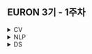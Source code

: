 ## EURON 3기 - 1주차
<details>
<summary>CV</summary>
<div markdown="1">       

<br />  
  
| 주차 | 내용         | 발표자                       | 발표자료 |
| ---- | ------------ | ---------------------------- | -------- |
| 1    | cs231n 1주차 |  | [📚]()    |

  
## Assignment
### 📍 예습과제
  
### 📍 복습과제


  
  
  
## Submission
  
> 모든 파일을 업로드하신 후 해당 `Week_1`  branch에서  `pull request` 를 진행해주세요.
  
- 과제 제출 방법
    - 레포: (origin) username/2022-1-Euron-Study-Assignments
    - 브랜치: `Week_1`
    - 해당 주차 브랜치에 과제 업로드하고 Pull Request, 이때 label은 `CV` , `예습과제` 또는 `복습과제`
  
* Preview
  - **8월 29일**까지 제출합니다.
  
* Review
  - **9월 5일**까지 제출합니다.
   
## Extra-Credit

* https://github.com/deeplearningzerotoall

  * 위 링크에 들어가 본인이 사용하는 프레임워크에 맞게 repository를 선택해 주세요.
  * 본인의 EURON repository의 Week_1 branch (해당 readme가 있는 branch)에 1에서 택한 repository를  `git clone` 합니다.

  * `lab-01-basics.ipynb` 을 진행해주세요. 

  
</div>
</details>

<details>
<summary>NLP</summary>
<div markdown="1">
  
<br />  
  
| 주차 | 내용         | 발표자                       | 발표자료 |
| ---- | ------------ | ---------------------------- | -------- |
| 1    | cs224n 1주차 | 조서영, 손소현 | [📚]()    |


  
## Assignment

> 매주 예습 과제와 복습 과제가 주어집니다.

### 📍 예습과제
  - cs224n 1주차 강의를 듣고 강의 내용을 `ipynb` 혹은 `pdf` 형식으로 정리합니다. 

  
### 📍 복습과제
  1️⃣ (필수) CS224N Assignment 1 문제 Q1.1 ~ Q1.5 풀어서 제출 
  
    * [CS224N 2021 Assignment 1](https://web.stanford.edu/class/archive/cs/cs224n/cs224n.1214/assignments/a1.zip)
 
   2️⃣ (선택) 리딩자료를 읽고, 후기(내용 요약, 실습 내용 등) 를 정리합니다. (내용은 1번 노트북에 마크다운으로 함께 정리) 
    
    * [Word2Vec Tutorial - The Skip-Gram Model](http://mccormickml.com/2016/04/19/word2vec-tutorial-the-skip-gram-model/)

  
  

## Submission
  
> 모든 파일을 업로드하신 후 해당 `Week_1`  branch에서  `pull request` 를 진행해주세요.
  
- 과제 제출 방법
    - 레포: (origin) username/2022-2-Euron-Study-Assignments
    - 브랜치: Week_1
    - 해당 주차 브랜치에 과제 업로드하고 Pull Request, 이때 label은 `NLP`, `예습과제` 또는 `복습과제`

* Preview
  - **8월 29일**까지 제출합니다.
  
* Review
  - **9월 5일**까지 제출합니다.
  

</div>
</details>

<details>
<summary>DS</summary>
<div markdown="1">
  
<br />  
  
| 주차 | 내용         | 발표자                       | 발표자료 |
| ---- | ------------ | ---------------------------- | -------- |
| 1    | 완벽가이드 1~3장 | 최하경, 임나영 | [📚]()    |


  
## Assignment
  
### 📍 예습과제
  - 파이썬 머신러닝 완벽가이드 1~3장을 pdf 형식으로 정리합니다. 또한 주피터나 구글 코랩으로 실행한 실습 코드들을 ipynb 형식으로 정리합니다.
  
### 📍 복습과제
  - 1주차 복습과제는 없습니다.

  
  
## Submission
  
> 모든 파일을 업로드하신 후 해당 `Week_1`  branch에서  `pull request` 를 진행해주세요.

* Preview
  - **8월 29일**까지 제출합니다.
  
* Review
  - 1주차 복습과제는 없습니다.
  

</div>
</details>
